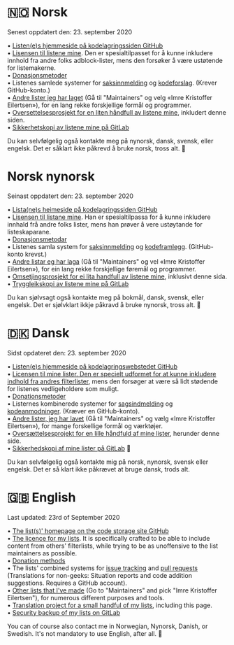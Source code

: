 # 🇳🇴 Norsk

Senest oppdatert den: 23. september 2020

• [Listen(e)s hjemmeside på kodelagringssiden GitHub](https://github.com/DandelionSprout/adfilt/blob/master/.github/README.md) <br>
• [Lisensen til listene mine](https://github.com/DandelionSprout/adfilt/blob/master/LICENSE.md). Den er spesialtilpasset for å kunne inkludere innhold fra andre folks adblock-lister, mens den forsøker å være ustøtende for listemakerne.<br>
• [Donasjonsmetoder](https://sproutsluckycorner.wordpress.com/2017/11/14/my-work-and-contact-resume/#donations) <br>
• Listenes samlede systemer for [saksinnmelding](https://github.com/DandelionSprout/adfilt/issues) og [kodeforslag](https://github.com/DandelionSprout/adfilt/pulls). (Krever GitHub-konto.) <br>
• [Andre lister jeg har laget](https://filterlists.com/) (Gå til "Maintainers" og velg «Imre Kristoffer Eilertsen»), for en lang rekke forskjellige formål og programmer. <br>
• [Oversettelsesprosjekt for en liten håndfull av listene mine](https://crwd.in/dandelion-sprout-nordic-filter), inkludert denne siden. <br>
• [Sikkerhetskopi av listene mine på GitLab](https://gitlab.com/DandelionSprout/adfilt) <br>

Du kan selvfølgelig også kontakte meg på nynorsk, dansk, svensk, eller engelsk. Det er såklart ikke påkrevd å bruke norsk, tross alt. 🙂 <br>

# Norsk nynorsk

Seinast oppdatert den: 23. september 2020

• [Lista(ne)s heimeside på kodelagringssiden GitHub](https://github.com/DandelionSprout/adfilt/blob/master/.github/README.md) <br>
• [Lisensen til listane mine](https://github.com/DandelionSprout/adfilt/blob/master/LICENSE.md). Han er spesialtilpassa for å kunne inkludere innhald frå andre folks lister, mens han prøver å vere ustøytande for listeskaparane.<br>
• [Donasjonsmetodar](https://sproutsluckycorner.wordpress.com/2017/11/14/my-work-and-contact-resume/#donations) <br>
• Listenes samla system for [saksinnmelding](https://github.com/DandelionSprout/adfilt/issues) og [kodeframlegg](https://github.com/DandelionSprout/adfilt/pulls). (GitHub-konto krevst.) <br>
• [Andre listar eg har laga](https://filterlists.com/) (Gå til "Maintainers" og vel «Imre Kristoffer Eilertsen»), for ein lang rekke forskjellige føremål og programmer. <br>
• [Omsetjingsprosjekt for ei lita handfull av listene mine](https://crwd.in/dandelion-sprout-nordic-filter), inklusivt denne sida. <br>
• [Tryggleikskopi av listene mine på GitLab](https://gitlab.com/DandelionSprout/adfilt) <br>

Du kan sjølvsagt også kontakte meg på bokmål, dansk, svensk, eller engelsk. Det er sjølvklart ikkje påkravd å bruke nynorsk, tross alt. 🙂 <br>

# 🇩🇰 Dansk

Sidst opdateret den: 23. september 2020

• [Listen(e)s hjemmeside på kodelagringswebstedet GitHub](https://github.com/DandelionSprout/adfilt/blob/master/.github/README.md) <br>
• [Licensen til mine lister. Den er specielt udformet for at kunne inkludere indhold fra andres filterlister](https://github.com/DandelionSprout/adfilt/blob/master/LICENSE.md), mens den forsøger at være så lidt stødende for listenes vedligeholdere som muligt. <br>
• [Donationsmetoder](https://sproutsluckycorner.wordpress.com/2017/11/14/my-work-and-contact-resume/#donations) <br>
• Listernes kombinerede systemer for [sagsindmelding](https://github.com/DandelionSprout/adfilt/issues) og [kodeanmodninger](https://github.com/DandelionSprout/adfilt/pulls). (Kræver en GitHub-konto). <br>
• [Andre lister, jeg har lavet](https://filterlists.com/) (Gå til "Maintainers" og vælg «Imre Kristoffer Eilertsen»), for mange forskellige formål og værktøjer. <br>
• [Oversættelsesprojekt for en lille håndfuld af mine lister](https://crwd.in/dandelion-sprout-nordic-filter), herunder denne side. <br>
• [Sikkerhedskopi af mine lister på GitLab](https://gitlab.com/DandelionSprout/adfilt) 🙂 <br>

Du kan selvfølgelig også kontakte mig på norsk, nynorsk, svensk eller engelsk. Det er så klart ikke påkrævet at bruge dansk, trods alt.

# 🇬🇧 English

Last updated: 23rd of September 2020

• [The list(s)' homepage on the code storage site GitHub](https://github.com/DandelionSprout/adfilt/blob/master/.github/README.md) <br>
• [The licence for my lists](https://github.com/DandelionSprout/adfilt/blob/master/LICENSE.md). It is specifically crafted to be able to include content from others' filterlists, while trying to be as unoffensive to the list maintainers as possible.<br>
• [Donation methods](https://sproutsluckycorner.wordpress.com/2017/11/14/my-work-and-contact-resume/#donations) <br>
• The lists' combined systems for [issue tracking](https://github.com/DandelionSprout/adfilt/issues) and [pull requests](https://github.com/DandelionSprout/adfilt/pulls) (Translations for non-geeks: Situation reports and code addition suggestions. Requires a GitHub account). <br>
• [Other lists that I've made](https://filterlists.com/) (Go to "Maintainers" and pick "Imre Kristoffer Eilertsen"), for numerous different purposes and tools. <br>
• [Translation project for a small handful of my lists](https://crwd.in/dandelion-sprout-nordic-filter), including this page. <br>
• [Security backup of my lists on GitLab](https://gitlab.com/DandelionSprout/adfilt) <br>

You can of course also contact me in Norwegian, Nynorsk, Danish, or Swedish. It's not mandatory to use English, after all. 🙂 <br>
